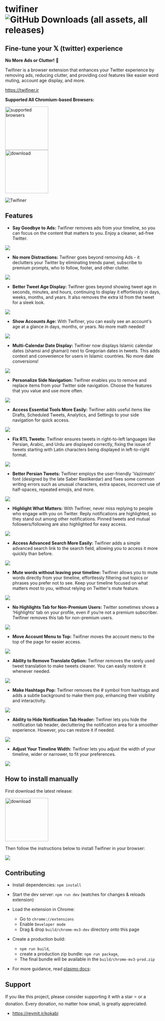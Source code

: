 # twifiner ![GitHub Downloads (all assets, all releases)](https://img.shields.io/github/downloads/sir-kokabi/twifiner/total)

## Fine-tune your 𝕏 (twitter) experience

**No More Ads or Clutter!** 🚀

Twifiner is a browser extension that enhances your Twitter experience by removing ads, reducing clutter, and providing cool features like easier word muting, account age display, and more.

https://twifiner.ir

**Supported All Chromium-based Browsers:**

<img src="icons/browsers.svg" alt="supported browsers" width="140"/>

<br>

<a href="https://chromewebstore.google.com/detail/twifiner/fomidgcjldkakcdhohmgfggmbpkpofmn">
<img src="icons/download.svg" alt="download" width="140"/>
</a>


![Twifiner](icons/preview.png)

## Features

- **Say Goodbye to Ads:** Twifiner removes ads from your timeline, so you can focus on the content that matters to you. Enjoy a cleaner, ad-free Twitter.

![](images/18.gif)

- **No more Distractions:** Twifiner goes beyond removing Ads - it declutters your Twitter by eliminating trends panel, subscribe to premium prompts, who to follow, footer, and other clutter.

![](images/3.gif)

- **Better Tweet Age Display:** Twifiner goes beyond showing tweet age in seconds, minutes, and hours, continuing to display it effortlessly in days, weeks, months, and years. It also removes the extra Id from the tweet for a sleek look.

![](images/15.gif)

- **Show Accounts Age:** With Twifiner, you can easily see an account's age at a glance in days, months, or years. No more math needed!

![](images/4.gif)

- **Multi-Calendar Date Display:** Twifiner now displays Islamic calendar dates (shamsi and ghamari) next to Gregorian dates in tweets. This adds context and convenience for users in Islamic countries. No more date conversions!

![](images/16.gif)

- **Personalize Side Navigation:** Twifiner enables you to remove and replace items from your Twitter side navigation. Choose the features that you value and use more often.

![](images/6.gif)

- **Access Essential Tools More Easily:** Twifiner adds useful items like Drafts, Scheduled Tweets, Analytics, and Settings to your side navigation for quick access.

![](images/8.gif)

- **Fix RTL Tweets:** Twifiner ensures tweets in right-to-left languages like Persian, Arabic, and Urdu are displayed correctly, fixing the issue of tweets starting with Latin characters being displayed in left-to-right format.

![](images/11.gif)

- **Better Persian Tweets:** Twifiner employs the user-friendly 'Vazirmatn' font (designed by the late Saber Rastikerdar) and fixes some common writing errors such as unusual characters, extra spaces, incorrect use of half-spaces, repeated emojis, and more.

![](images/12.gif)

- **Highlight What Matters:** With Twifiner, never miss replying to people who engage with you on Twitter. Reply notifications are highlighted, so they stand out among other notifications. Pinned tweets and mutual followers/following are also highlighted for easy access.

![](images/1.gif)

- **Access Advanced Search More Easily:** Twifiner adds a simple advanced search link to the search field, allowing you to access it more quickly than before.

![](images/2.gif)

- **Mute words without leaving your timeline:** Twifiner allows you to mute words directly from your timeline, effortlessly filtering out topics or phrases you prefer not to see. Keep your timeline focused on what matters most to you, without relying on Twitter's mute feature.

![](images/17.gif)

- **No Highlights Tab for Non-Premium Users:** Twitter sometimes shows a ‘Highlights’ tab on your profile, even if you’re not a premium subscriber. Twifiner removes this tab for non-premium users.

![](images/5.gif)

- **Move Account Menu to Top:** Twifiner moves the account menu to the top of the page for easier access.

![](images/7.gif)

- **Ability to Remove Translate Option:** Twifiner removes the rarely used tweet translation to make tweets cleaner. You can easily restore it whenever needed.

![](images/9.gif)

- **Make Hashtags Pop:** Twifiner removes the # symbol from hashtags and adds a subtle background to make them pop, enhancing their visibility and interactivity.

![](images/13.gif)

- **Ability to Hide Notification Tab Header:** Twifiner lets you hide the notification tab header, decluttering the notification area for a smoother experience. However, you can restore it if needed.

![](images/14.gif)

- **Adjust Your Timeline Width:** Twifiner lets you adjust the width of your timeline, wider or narrower, to fit your preferences.

![](images/19.gif)

## How to install manually

First download the latest release:

<a href="https://github.com/sir-kokabi/twifiner/releases/latest">
<img src="icons/download.svg" alt="download" width="140"/>
</a>

Then follow the instructions below to install Twifiner in your browser:

![](icons/install.gif)

## Contributing

- Install dependencies: `npm install`
- Start the dev server: `npm run dev` (watches for changes & reloads extension)

- Load the extension in Chrome:
    - Go to `chrome://extensions`
    - Enable `Developer mode`
    - Drag & drop `build/chrome-mv3-dev` directory onto this page

- Create a production build:
    - `npm run build`, 
    - create a production zip bundle: `npm run package`, 
    - The final bundle will be available in the `build/chrome-mv3-prod.zip`

- For more guidance, read [plasmo docs](https://docs.plasmo.com/):

## Support

If you like this project, please consider supporting it with a star ⭐ or a donation. Every donation, no matter how small, is greatly appreciated.
- https://reymit.ir/kokabi

